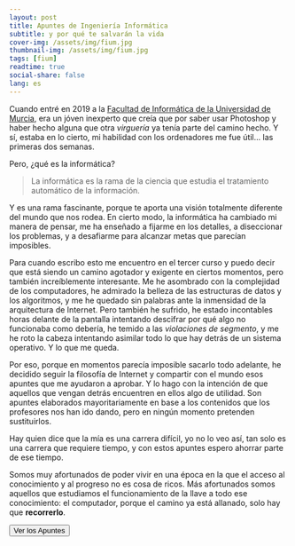 ```yaml
---
layout: post
title: Apuntes de Ingeniería Informática
subtitle: y por qué te salvarán la vida
cover-img: /assets/img/fium.jpg
thumbnail-img: /assets/img/fium.jpg
tags: [fium]
readtime: true
social-share: false
lang: es
---
```


Cuando entré en 2019 a la [Facultad de Informática de la Universidad de Murcia](https://www.um.es/web/informatica/), era un jóven inexperto que creía que por saber usar Photoshop y haber hecho alguna que otra *virguería* ya tenía parte del camino hecho. Y sí, estaba en lo cierto, mi habilidad con los ordenadores me fue útil... las primeras dos semanas.

Pero, ¿qué es la informática?

> La informática es la rama de la ciencia que estudia el tratamiento automático de la información.

Y es una rama fascinante, porque te aporta una visión totalmente diferente del mundo que nos rodea. En cierto modo, la informática ha cambiado mi manera de pensar, me ha enseñado a fijarme en los detalles, a diseccionar los problemas, y a desafiarme para alcanzar metas que parecían imposibles.

Para cuando escribo esto me encuentro en el tercer curso y puedo decir que está siendo un camino agotador y exigente en ciertos momentos, pero también increíblemente interesante. Me he asombrado con la complejidad de los computadores, he admirado la belleza de las estructuras de datos y los algoritmos, y me he quedado sin palabras ante la inmensidad de la arquitectura de Internet. Pero también he sufrido, he estado incontables horas delante de la pantalla intentando descifrar por qué algo no funcionaba como debería, he temido a las *violaciones de segmento*, y me he roto la cabeza intentando asimilar todo lo que hay detrás de un sistema operativo. Y lo que me queda.

Por eso, porque en momentos parecía imposible sacarlo todo adelante, he decidido seguir la filosofía de Internet y compartir con el mundo esos apuntes que me ayudaron a aprobar. Y lo hago con la intención de que aquellos que vengan detrás encuentren en ellos algo de utilidad. Son apuntes elaborados mayoritariamente en base a los contenidos que los profesores nos han ido dando, pero en ningún momento pretenden sustituirlos. 

Hay quien dice que la mía es una carrera difícil, yo no lo veo así, tan solo es una carrera que requiere tiempo, y con estos apuntes espero ahorrar parte de ese tiempo. 

Somos muy afortunados de poder vivir en una época en la que el acceso al conocimiento y al progreso no es cosa de ricos. Más afortunados somos aquellos que estudiamos el funcionamiento de la llave a todo ese conocimiento: el computador, porque el camino ya está allanado, solo hay que **recorrerlo**.

<form action="../site/apuntes3/home.md">
        <input type="submit" value="Ver los Apuntes" style="dashed"/>
</form>
